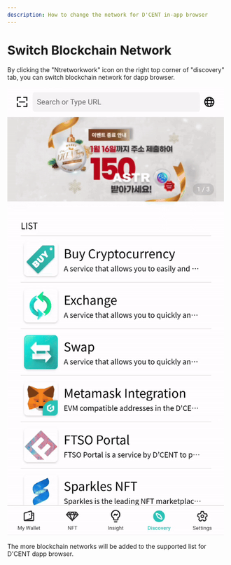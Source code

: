```yaml
---
description: How to change the network for D'CENT in-app browser
---
```


# Switch Blockchain Network

By clicking the "Ntretworkwork" icon on the right top corner of "discovery" tab, you can switch blockchain network for dapp browser.

![](../../.gitbook/assets/Switchnetwork-eng.gif)

The more blockchain networks will be added to the supported list for D'CENT dapp browser.

